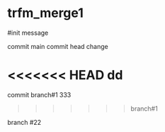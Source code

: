 # trfm_merge1
#init message

commit main 
commit head change

<<<<<<< HEAD
dd
=======
commit branch#1
 333
>>>>>>> branch#1

branch #22
